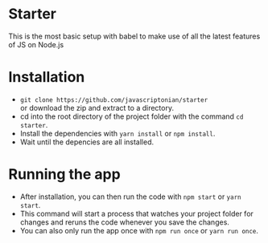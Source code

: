 # Starter
This is the most basic setup with babel to make use of all the latest features of JS on Node.js

# Installation
- `git clone https://github.com/javascriptonian/starter`  
or download the zip and extract to a directory.
- cd into the root directory of the project folder with the command `cd starter`.
- Install the dependencies with `yarn install` or `npm install`.
- Wait until the depencies are all installed.

# Running the app
- After installation, you can then run the code with `npm start` or `yarn start`.
- This command will start a process that watches your project folder for changes and reruns the code whenever you save the changes.
- You can also only run the app once with `npm run once` or `yarn run once`.
